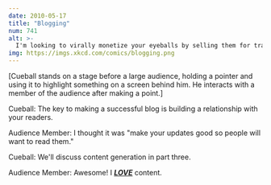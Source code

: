 ```yaml
---
date: 2010-05-17
title: "Blogging"
num: 741
alt: >-
  I'm looking to virally monetize your eyeballs by selling them for transplants.
img: https://imgs.xkcd.com/comics/blogging.png
---
```

[Cueball stands on a stage before a large audience, holding a pointer and using it to highlight something on a screen behind him. He interacts with a member of the audience after making a point.]

Cueball: The key to making a successful blog is building a relationship with your readers.

Audience Member: I thought it was "make your updates good so people will want to read them."

Cueball: We'll discuss content generation in part three.

Audience Member: Awesome! I <u>***LOVE***</u> content.